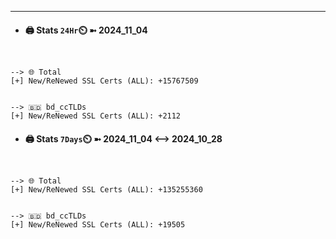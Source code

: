 

---
- #### 🖨️ **Stats** `24Hr`⏲️ ➼ 2024_11_04
```console


--> 🌐 Total
[+] New/ReNewed SSL Certs (ALL): +15767509


--> 🇧🇩 bd_ccTLDs
[+] New/ReNewed SSL Certs (ALL): +2112

```

- #### 🖨️ **Stats** `7Days`⏲️ ➼ 2024_11_04 <--> 2024_10_28
```console


--> 🌐 Total
[+] New/ReNewed SSL Certs (ALL): +135255360


--> 🇧🇩 bd_ccTLDs
[+] New/ReNewed SSL Certs (ALL): +19505

```

